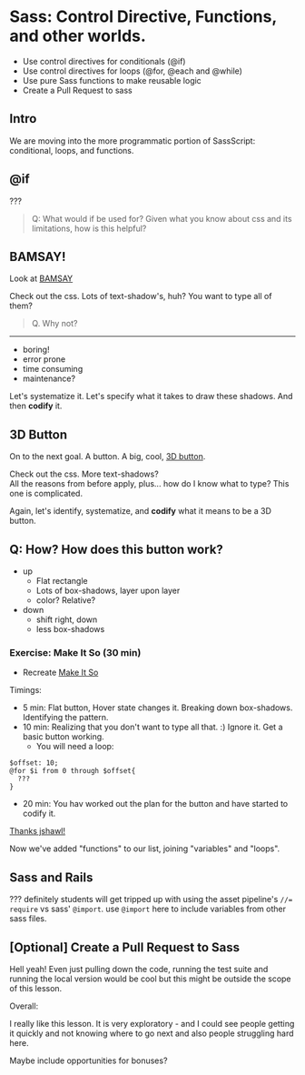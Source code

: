 # Sass: Control Directive, Functions, and other worlds.

- Use control directives for conditionals (@if)
- Use control directives for loops (@for, @each and @while)
- Use pure Sass functions to make reusable logic
- Create a Pull Request to sass

## Intro

We are moving into the more programmatic portion of SassScript: conditional, loops, and functions.

## @if

???

> Q: What would if be used for? Given what you know about css and its limitations, how is this helpful?

## BAMSAY!

Look at [BAMSAY](http://codepen.io/jshawl/pen/cLJal)

Check out the css.  Lots of text-shadow's, huh?  You want to type all of them?

> Q. Why not?

---

- boring!
- error prone
- time consuming
- maintenance?

Let's systematize it.  Let's specify what it takes to draw these shadows.  And then **codify** it.


## 3D Button

On to the next goal. A button.  A big, cool, [3D button](http://codepen.io/mattscilipoti/full/RWbPRw
).

Check out the css.  More text-shadows?  
All the reasons from before apply, plus... how do I know what to type?  This one is complicated.

Again, let's identify, systematize, and **codify** what it means to be a 3D button.

Q: How?  How does this button work?
---

- up
  - Flat rectangle
  - Lots of box-shadows, layer upon layer
  - color?  Relative?
- down
  - shift right, down
  - less box-shadows

### Exercise: Make It So (30 min)

- Recreate [Make It So](http://codepen.io/mattscilipoti/full/RWbPRw)

Timings:
- 5 min: Flat button, Hover state changes it.  Breaking down box-shadows. Identifying the pattern.
- 10 min: Realizing that you don't want to type all that. :)  Ignore it.  Get a basic button working.
  - You will need a loop:
```
$offset: 10;
@for $i from 0 through $offset{
  ???
}
```
- 20 min: You hav worked out the plan for the button and have started to codify it.

[Thanks jshawl!](https://jesse.sh/makes-3d-buttons-with-sass/)

Now we've added "functions" to our list, joining "variables" and "loops".


## Sass and Rails

???
definitely students will get tripped up with using the asset pipeline's `//= require` vs
sass' `@import`. use `@import` here to include variables from other sass files.

## [Optional] Create a Pull Request to Sass

Hell yeah! Even just pulling down the code, running the test suite
and running the local version would be cool but this might be outside the scope of this lesson.


Overall:

I really like this lesson. It is very exploratory - and I could see people getting it quickly and
not knowing where to go next and also people struggling hard here. 

Maybe include opportunities for bonuses?

